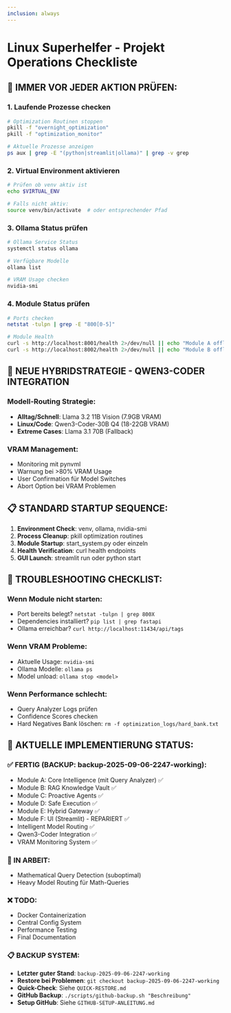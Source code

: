 ```yaml
---
inclusion: always
---
```


# Linux Superhelfer - Projekt Operations Checkliste

## 🚨 IMMER VOR JEDER AKTION PRÜFEN:

### 1. Laufende Prozesse checken
```bash
# Optimization Routinen stoppen
pkill -f "overnight_optimization"
pkill -f "optimization_monitor"

# Aktuelle Prozesse anzeigen
ps aux | grep -E "(python|streamlit|ollama)" | grep -v grep
```

### 2. Virtual Environment aktivieren
```bash
# Prüfen ob venv aktiv ist
echo $VIRTUAL_ENV

# Falls nicht aktiv:
source venv/bin/activate  # oder entsprechender Pfad
```

### 3. Ollama Status prüfen
```bash
# Ollama Service Status
systemctl status ollama

# Verfügbare Modelle
ollama list

# VRAM Usage checken
nvidia-smi
```

### 4. Module Status prüfen
```bash
# Ports checken
netstat -tulpn | grep -E "800[0-5]"

# Module Health
curl -s http://localhost:8001/health 2>/dev/null || echo "Module A offline"
curl -s http://localhost:8002/health 2>/dev/null || echo "Module B offline"
```

## 🎯 NEUE HYBRIDSTRATEGIE - QWEN3-CODER INTEGRATION

### Modell-Routing Strategie:
- **Alltag/Schnell**: Llama 3.2 11B Vision (7.9GB VRAM)
- **Linux/Code**: Qwen3-Coder-30B Q4 (18-22GB VRAM) 
- **Extreme Cases**: Llama 3.1 70B (Fallback)

### VRAM Management:
- Monitoring mit pynvml
- Warnung bei >80% VRAM Usage
- User Confirmation für Model Switches
- Abort Option bei VRAM Problemen

## 📋 STANDARD STARTUP SEQUENCE:

1. **Environment Check**: venv, ollama, nvidia-smi
2. **Process Cleanup**: pkill optimization routines
3. **Module Startup**: start_system.py oder einzeln
4. **Health Verification**: curl health endpoints
5. **GUI Launch**: streamlit run oder python start

## 🔧 TROUBLESHOOTING CHECKLIST:

### Wenn Module nicht starten:
- Port bereits belegt? `netstat -tulpn | grep 800X`
- Dependencies installiert? `pip list | grep fastapi`
- Ollama erreichbar? `curl http://localhost:11434/api/tags`

### Wenn VRAM Probleme:
- Aktuelle Usage: `nvidia-smi`
- Ollama Modelle: `ollama ps`
- Model unload: `ollama stop <model>`

### Wenn Performance schlecht:
- Query Analyzer Logs prüfen
- Confidence Scores checken
- Hard Negatives Bank löschen: `rm -f optimization_logs/hard_bank.txt`

## 🎯 AKTUELLE IMPLEMENTIERUNG STATUS:

### ✅ FERTIG (BACKUP: backup-2025-09-06-2247-working):
- Module A: Core Intelligence (mit Query Analyzer) ✅
- Module B: RAG Knowledge Vault ✅
- Module C: Proactive Agents ✅
- Module D: Safe Execution ✅
- Module E: Hybrid Gateway ✅
- Module F: UI (Streamlit) - REPARIERT ✅
- Intelligent Model Routing ✅
- Qwen3-Coder Integration ✅
- VRAM Monitoring System ✅

### 🔄 IN ARBEIT:
- Mathematical Query Detection (suboptimal)
- Heavy Model Routing für Math-Queries

### ❌ TODO:
- Docker Containerization
- Central Config System
- Performance Testing
- Final Documentation

### 📋 BACKUP SYSTEM:
- **Letzter guter Stand**: `backup-2025-09-06-2247-working`
- **Restore bei Problemen**: `git checkout backup-2025-09-06-2247-working`
- **Quick-Check**: Siehe `QUICK-RESTORE.md`
- **GitHub Backup**: `./scripts/github-backup.sh "Beschreibung"`
- **Setup GitHub**: Siehe `GITHUB-SETUP-ANLEITUNG.md`